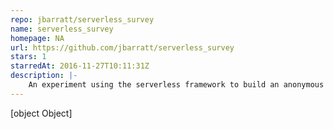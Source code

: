 ```yaml
---
repo: jbarratt/serverless_survey
name: serverless_survey
homepage: NA
url: https://github.com/jbarratt/serverless_survey
stars: 1
starredAt: 2016-11-27T10:11:31Z
description: |-
    An experiment using the serverless framework to build an anonymous survey system.
---
```


[object Object]
